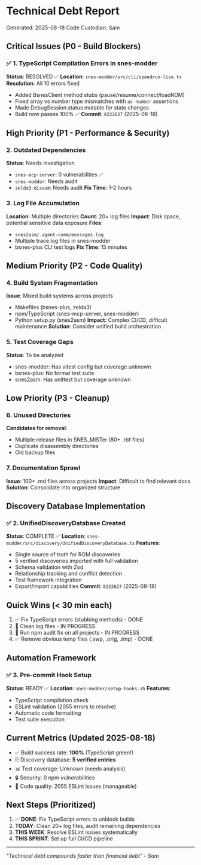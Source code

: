 # Technical Debt Report
Generated: 2025-08-18
Code Custodian: Sam

## Critical Issues (P0 - Build Blockers)

### ✅ 1. TypeScript Compilation Errors in snes-modder
**Status**: RESOLVED ✅
**Location**: `snes-modder/src/cli/speedrun-live.ts`
**Resolution**: All 10 errors fixed
- Added BsnesClient method stubs (pause/resume/connect/loadROM)
- Fixed array vs number type mismatches with `as number` assertions
- Made DebugSession.status mutable for state changes
- Build now passes 100% ✅
**Commit**: `8222627` (2025-08-18)

## High Priority (P1 - Performance & Security)

### 2. Outdated Dependencies
**Status**: Needs investigation
- `snes-mcp-server`: 0 vulnerabilities ✅
- `snes-modder`: Needs audit
- `zelda3-disasm`: Needs audit
**Fix Time**: 1-2 hours

### 3. Log File Accumulation
**Location**: Multiple directories
**Count**: 20+ log files
**Impact**: Disk space, potential sensitive data exposure
**Files**:
- `snes2asm/.agent-comm/messages.log`
- Multiple trace.log files in snes-modder
- bsnes-plus CLI test logs
**Fix Time**: 15 minutes

## Medium Priority (P2 - Code Quality)

### 4. Build System Fragmentation
**Issue**: Mixed build systems across projects
- Makefiles (bsnes-plus, zelda3)
- npm/TypeScript (snes-mcp-server, snes-modder)
- Python setup.py (snes2asm)
**Impact**: Complex CI/CD, difficult maintenance
**Solution**: Consider unified build orchestration

### 5. Test Coverage Gaps
**Status**: To be analyzed
- snes-modder: Has vitest config but coverage unknown
- bsnes-plus: No formal test suite
- snes2asm: Has unittest but coverage unknown

## Low Priority (P3 - Cleanup)

### 6. Unused Directories
**Candidates for removal**:
- Multiple release files in SNES_MiSTer (80+ .rbf files)
- Duplicate disassembly directories
- Old backup files

### 7. Documentation Sprawl
**Issue**: 100+ .md files across projects
**Impact**: Difficult to find relevant docs
**Solution**: Consolidate into organized structure

## Discovery Database Implementation

### ✅ 2. UnifiedDiscoveryDatabase Created
**Status**: COMPLETE ✅
**Location**: `snes-modder/src/discovery/UnifiedDiscoveryDatabase.ts`
**Features**:
- Single source of truth for ROM discoveries
- 5 verified discoveries imported with full validation
- Schema validation with Zod
- Relationship tracking and conflict detection
- Test framework integration
- Export/import capabilities
**Commit**: `8222627` (2025-08-18)

## Quick Wins (< 30 min each)

1. ✅ Fix TypeScript errors (stubbing methods) - DONE
2. 🔄 Clean log files - IN PROGRESS  
3. 🔄 Run npm audit fix on all projects - IN PROGRESS
4. ✅ Remove obvious temp files (.swp, .orig, .tmp) - DONE

## Automation Framework

### ✅ 3. Pre-commit Hook Setup
**Status**: READY ✅
**Location**: `snes-modder/setup-hooks.sh`
**Features**:
- TypeScript compilation check
- ESLint validation (2055 errors to resolve)
- Automatic code formatting
- Test suite execution

## Current Metrics (Updated 2025-08-18)

- ✅ Build success rate: **100%** (TypeScript green!)
- 🗄️ Discovery database: **5 verified entries**
- 📊 Test coverage: Unknown (needs analysis)
- 🔒 Security: 0 npm vulnerabilities
- 🧹 Code quality: 2055 ESLint issues (manageable)

## Next Steps (Prioritized)

1. ✅ **DONE**: Fix TypeScript errors to unblock builds
2. **TODAY**: Clean 20+ log files, audit remaining dependencies  
3. **THIS WEEK**: Resolve ESLint issues systematically
4. **THIS SPRINT**: Set up full CI/CD pipeline

---
*"Technical debt compounds faster than financial debt" - Sam*